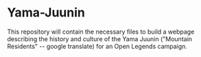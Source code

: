 # Yama-Juunin
This repository will contain the necessary files to build a webpage describing the history and culture of the Yama Juunin ("Mountain Residents" -- google translate) for an Open Legends campaign.
